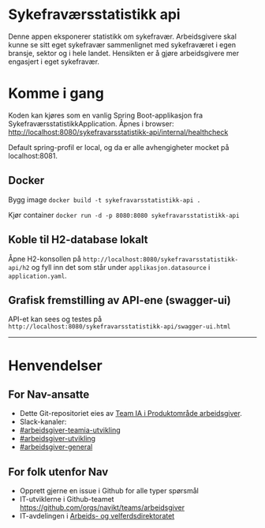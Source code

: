 Sykefraværsstatistikk api
================

Denne appen eksponerer statistikk om sykefravær.
 Arbeidsgivere skal kunne se sitt eget sykefravær sammenlignet med sykefraværet i egen bransje, sektor og i hele landet.
 Hensikten er å gjøre arbeidsgivere mer engasjert i eget sykefravær.

# Komme i gang

Koden kan kjøres som en vanlig Spring Boot-applikasjon fra SykefraværsstatistikkApplication.
 Åpnes i browser: [http://localhost:8080/sykefravarsstatistikk-api/internal/healthcheck](http://localhost:8080/sykefravarsstatistikk-api/internal/healthcheck)

 Default spring-profil er local, og da er alle avhengigheter mocket på localhost:8081. 

## Docker
Bygg image
`docker build -t sykefravarsstatistikk-api .`

Kjør container
`docker run -d -p 8080:8080 sykefravarsstatistikk-api`

## Koble til H2-database lokalt
Åpne H2-konsollen på `http://localhost:8080/sykefravarsstatistikk-api/h2` og fyll inn det som står under `applikasjon.datasource` i `application.yaml`.

## Grafisk fremstilling av API-ene (swagger-ui)
API-et kan sees og testes på `http://localhost:8080/sykefravarsstatistikk-api/swagger-ui.html`

---

# Henvendelser

## For Nav-ansatte
* Dette Git-repositoriet eies av [Team IA i Produktområde arbeidsgiver](https://navno.sharepoint.com/sites/intranett-prosjekter-og-utvikling/SitePages/Produktomr%C3%A5de-arbeidsgiver.aspx).
* Slack-kanaler:
 * [#arbeidsgiver-teamia-utvikling](https://nav-it.slack.com/archives/C016KJA7CFK)
 * [#arbeidsgiver-utvikling](https://nav-it.slack.com/archives/CD4MES6BB)
 * [#arbeidsgiver-general](https://nav-it.slack.com/archives/CCM649PDH)

## For folk utenfor Nav
* Opprett gjerne en issue i Github for alle typer spørsmål
* IT-utviklerne i Github-teamet https://github.com/orgs/navikt/teams/arbeidsgiver
* IT-avdelingen i [Arbeids- og velferdsdirektoratet](https://www.nav.no/no/NAV+og+samfunn/Kontakt+NAV/Relatert+informasjon/arbeids-og-velferdsdirektoratet-kontorinformasjon)
